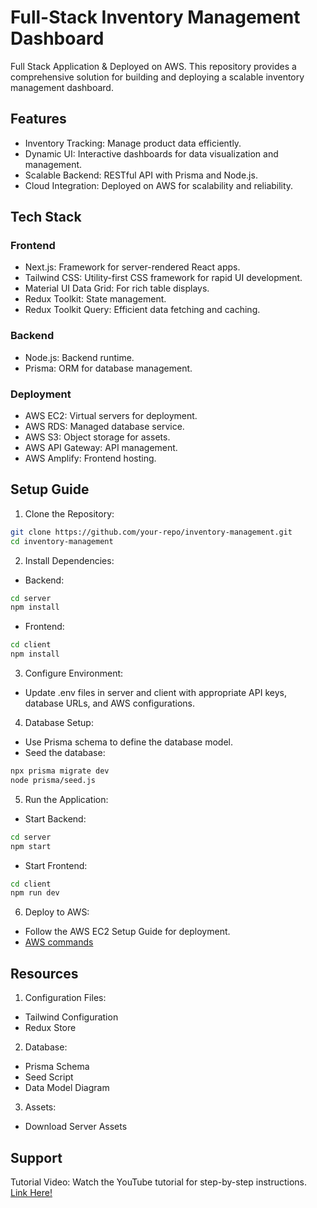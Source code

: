 # Full-Stack Inventory Management Dashboard
 Full Stack Application & Deployed on AWS. This repository provides a comprehensive solution for building and deploying a scalable inventory management dashboard. 

## Features
* Inventory Tracking: Manage product data efficiently.
* Dynamic UI: Interactive dashboards for data visualization and management.
* Scalable Backend: RESTful API with Prisma and Node.js.
* Cloud Integration: Deployed on AWS for scalability and reliability.

## Tech Stack
### Frontend
* Next.js: Framework for server-rendered React apps.
* Tailwind CSS: Utility-first CSS framework for rapid UI development.
* Material UI Data Grid: For rich table displays.
* Redux Toolkit: State management.
* Redux Toolkit Query: Efficient data fetching and caching.

### Backend
* Node.js: Backend runtime.
* Prisma: ORM for database management.

### Deployment
* AWS EC2: Virtual servers for deployment.
* AWS RDS: Managed database service.
* AWS S3: Object storage for assets.
* AWS API Gateway: API management.
* AWS Amplify: Frontend hosting.

## Setup Guide

1. Clone the Repository:

```bash
git clone https://github.com/your-repo/inventory-management.git
cd inventory-management
```

2. Install Dependencies:
* Backend:
```bash
cd server
npm install
```
* Frontend:
```bash
cd client
npm install
```

3. Configure Environment:
* Update .env files in server and client with appropriate API keys, database URLs, and AWS configurations.

4. Database Setup:
* Use Prisma schema to define the database model.
* Seed the database:
```bash
npx prisma migrate dev
node prisma/seed.js
```

5. Run the Application:
* Start Backend:
```bash
cd server
npm start
```

* Start Frontend:
```bash
cd client
npm run dev
```
6. Deploy to AWS:
* Follow the AWS EC2 Setup Guide for deployment.
* [AWS commands](https://github.com/ed-roh/inventory-management/blob/master/server/aws-ec2-instructions.md)

## Resources
1. Configuration Files:
* Tailwind Configuration
* Redux Store

2. Database:
* Prisma Schema
* Seed Script
* Data Model Diagram

3. Assets:
* Download Server Assets

## Support
Tutorial Video: Watch the YouTube tutorial for step-by-step instructions. [Link Here!](https://youtu.be/ddKQ8sZo_v8?si=0idf-ncs2-GLme9l)
